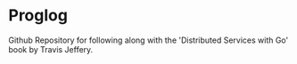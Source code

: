 # Proglog

Github Repository for following along with the 'Distributed Services with Go' book by Travis Jeffery.